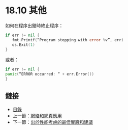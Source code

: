 # 18.10 其他

如何在程序出錯時終止程序：

```go	
if err != nil {
   fmt.Printf(“Program stopping with error %v”, err)
   os.Exit(1)
}
```

或者：
```go
if err != nil { 
panic(“ERROR occurred: “ + err.Error())
}
```

## 鏈接

- [目錄](directory.md)
- 上一節：[網絡和網頁應用](18.9.md)
- 下一節：[出於性能考慮的最佳實踐和建議](18.11.md)